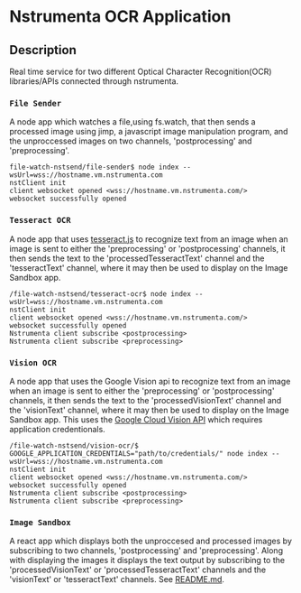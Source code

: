 # Nstrumenta OCR Application
## **Description**
Real time service for two different Optical Character Recognition(OCR) libraries/APIs connected through nstrumenta. 
### **`File Sender`**
A node app which watches a file,using fs.watch, that then sends a processed image using jimp, a javascript image manipulation program, and the unproccessed images on two channels, 'postprocessing' and 'preprocessing'. 
```shell
file-watch-nstsend/file-sender$ node index --wsUrl=wss://hostname.vm.nstrumenta.com
nstClient init
client websocket opened <wss://hostname.vm.nstrumenta.com/>
websocket successfully opened
```
### **`Tesseract OCR`**
A node app that uses [tesseract.js](https://github.com/naptha/tesseract.js) to recognize text from an image when an image is sent to either the 'preprocessing' or 'postprocessing' channels, it then sends the text to the 'processedTesseractText' channel and the 'tesseractText' channel, where it may then be used to display on the Image Sandbox app.
```shell
/file-watch-nstsend/tesseract-ocr$ node index --wsUrl=wss://hostname.vm.nstrumenta.com
nstClient init
client websocket opened <wss://hostname.vm.nstrumenta.com/>
websocket successfully opened
Nstrumenta client subscribe <postprocessing>
Nstrumenta client subscribe <preprocessing>
```
### **`Vision OCR`**
A node app that uses the Google Vision api to recognize text from an image when an image is sent to either the 'preprocessing' or 'postprocessing' channels, it then sends the text to the 'processedVisionText' channel and the 'visionText' channel, where it may then be used to display on the Image Sandbox app. This uses the [Google Cloud Vision API](https://cloud.google.com/vision/docs/setup) which requires application credentionals. 
```shell
/file-watch-nstsend/vision-ocr/$ GOOGLE_APPLICATION_CREDENTIALS="path/to/credentials/" node index --wsUrl=wss://hostname.vm.nstrumenta.com
nstClient init
client websocket opened <wss://hostname.vm.nstrumenta.com/>
websocket successfully opened
Nstrumenta client subscribe <postprocessing>
Nstrumenta client subscribe <preprocessing>
```
### **`Image Sandbox`**
A react app which displays both the unproccesed and processed images by subscribing to two channels, 'postprocessing' and 'preprocessing'. Along with displaying the images it displays the text output by subscribing to the 'processedVisionText' or 'processedTesseractText' channels and the 'visionText' or 'tesseractText' channels. See [README.md](image-sandbox/README.md).